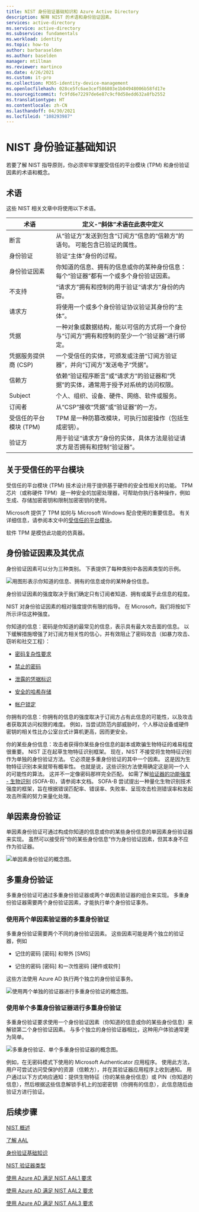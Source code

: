 ```yaml
---
title: NIST 身份验证基础知识和 Azure Active Directory
description: 解释 NIST 的术语和身份验证因素。
services: active-directory
ms.service: active-directory
ms.subservice: fundamentals
ms.workload: identity
ms.topic: how-to
author: barbaraselden
ms.author: baselden
manager: mtillman
ms.reviewer: martinco
ms.date: 4/26/2021
ms.custom: it-pro
ms.collection: M365-identity-device-management
ms.openlocfilehash: 028ce5fc6ae3cef586803e1b04948006b58fd17e
ms.sourcegitcommit: fc9fd6e72297de6e87c9cf0d58edd632a8fb2552
ms.translationtype: HT
ms.contentlocale: zh-CN
ms.lasthandoff: 04/30/2021
ms.locfileid: "108293987"
---
```

# <a name="nist-authentication-basics"></a>NIST 身份验证基础知识 

若要了解 NIST 指导原则，你必须牢牢掌握受信任的平台模块 (TPM) 和身份验证因素的术语和概念。

## <a name="terminology"></a>术语

这些 NIST 相关文章中将使用以下术语。

|术语| 定义-“斜体”术语在此表中定义|
| - | - |
| 断言| 从“验证方”发送到包含“订阅方”信息的“信赖方”的语句。 可能包含已验证的属性。 |
|身份验证| 验证“主体”身份的过程。 |
| 身份验证因素| 你知道的信息、拥有的信息或你的某种身份信息：每个“验证器”都有一个或多个身份验证因素。 |
| 不支持| “请求方”拥有和控制的用于验证“请求方”身份的内容。 |
| 请求方| 将使用一个或多个身份验证协议验证其身份的“主体”。 |
|凭据| 一种对象或数据结构，能以可信的方式将一个身份与“订阅方”拥有和控制的至少一个“验证器”进行绑定。 |
| 凭据服务提供商 (CSP)| 一个受信任的实体，可颁发或注册“订阅方验证器”，并向“订阅方”发送电子“凭据”。 |
|信赖方| 依赖“验证程序断言”或“请求方”的验证器和“凭据”的实体，通常用于授予对系统的访问权限。 |
|  Subject| 个人、组织、设备、硬件、网络、软件或服务。 |
| 订阅者| 从“CSP”接收“凭据”或“验证器”的一方。 |
|受信任的平台模块 (TPM)  | TPM 是一种防篡改模块，可执行加密操作（包括生成密钥）。 |
|  验证方| 用于验证“请求方”身份的实体，具体方法是验证请求方是否拥有和控制“验证器”。 |


## <a name="about-trusted-platform-modules"></a>关于受信任的平台模块 

受信任的平台模块 (TPM) 技术设计用于提供基于硬件的安全性相关的功能。 TPM 芯片（或称硬件 TPM）是一种安全的加密处理器，可帮助你执行各种操作，例如生成、存储加密密钥和限制加密密钥的使用。 

Microsoft 提供了 TPM 如何与 Microsoft Windows 配合使用的重要信息。 有关详细信息，请参阅本文中的[受信任的平台模块](https://docs.microsoft.com/windows/security/information-protection/tpm/trusted-platform-module-top-node)。 

软件 TPM 是模仿此功能的仿真器。 

 ## <a name="authentication-factors-and-their-strengths"></a>身份验证因素及其优点

身份验证因素可以分为三种类别。 下表提供了每种类别中各因素类型的示例。

![用图形表示你知道的信息、拥有的信息或你的某种身份信息。](media/nist-authentication-basics/nist-authentication-basics-0.png)

身份验证因素的强度取决于我们确定只有订阅者知道、拥有或属于此信息的程度。

NIST 对身份验证因素的相对强度提供有限的指导。 在 Microsoft，我们将按如下所示评估这种强度。 

你知道的信息：密码是你知道的最常见的信息，表示具有最大攻击面的信息。 以下缓解措施增强了对订阅方相关性的信心，并有效阻止了密码攻击（如暴力攻击、窃听和社交工程）：

* [密码复杂性要求](https://www.microsoft.com/research/wp-content/uploads/2016/06/Microsoft_Password_Guidance-1.pdf)

* [禁止的密码](https://docs.microsoft.com/azure/active-directory/authentication/tutorial-configure-custom-password-protection)

* [泄露的凭据标识](https://docs.microsoft.com/azure/active-directory/identity-protection/overview-identity-protection)

* [安全的哈希存储](https://aka.ms/AADDataWhitepaper)

* [帐户锁定](https://docs.microsoft.com/azure/active-directory/authentication/howto-password-smart-lockout)

你拥有的信息：你拥有的信息的强度取决于订阅方占有此信息的可能性，以及攻击者获取其访问权限的难度。 例如，当尝试防范内部威胁时，个人移动设备或硬件密钥的相关性比办公室台式计算机更高，因而更安全。

你的某些身份信息：攻击者获得你某些身份信息的副本或欺骗生物特征的难易程度很重要。 NIST 正在起草生物特征识别框架。 现在，NIST 不接受将生物特征识别作为单独的身份验证方法。 它必须是多重身份验证的其中一个因素。 这是因为生物特征识别本来就带有概率性。 也就是说，这些识别方法使用确定这是同一个人的可能性的算法。 这并不一定像密码那样完全匹配。 如需了解[验证器的功能强度 - 生物识别](https://pages.nist.gov/SOFA/SOFA.html) (SOFA-B)，请参阅本文档。 SOFA-B 尝试提出一种量化生物识别技术强度的框架，旨在根据错误匹配率、错误率、失败率、呈现攻击检测错误率和发起攻击所需的努力来量化处理。 

## <a name="single-factor-authentication"></a>单因素身份验证

单因素身份验证可通过构成你知道的信息或你的某些身份信息的单因素身份验证器来实现。 虽然可以接受将“你的某些身份信息”作为身份验证因素，但其本身不应作为验证器。 

![单因素身份验证的概念图。](media/nist-authentication-basics/nist-authentication-basics-1.png)

## <a name="multi-factor-authentication"></a>多重身份验证

多重身份验证可通过多重身份验证器或两个单因素验证器的组合来实现。 多重身份验证器需要两个身份验证因素，才能执行单个身份验证事务。

### <a name="multi-factor-authentication-using-two-single-factor-authenticators"></a>使用两个单因素验证器的多重身份验证

多重身份验证需要两个不同的身份验证因素。 这些因素可能是两个独立的验证器，例如 

* 记住的密码 [密码] 和带外 [SMS]

* 记住的密码 [密码] 和一次性密码 [硬件或软件]

这些方法使用 Azure AD 执行两个独立的身份验证事务。

![使用两个单独的验证器进行多重身份验证的概念图。](media/nist-authentication-basics/nist-authentication-basics-2.png)


### <a name="multi-factor-authentication-using-a-single-multi-factor-authenticator"></a>使用单个多重身份验证器进行多重身份验证

多重身份验证要求使用一个身份验证因素（你知道的信息或你的某些身份信息）来解锁第二个身份验证因素。 与多个独立的身份验证器相比，这种用户体验通常更为简单。

![多重身份验证、单个多重身份验证器的概念图。](media/nist-authentication-basics/nist-authentication-basics-3a.png)

例如，在无密码模式下使用的 Microsoft Authenticator 应用程序。 使用此方法，用户可尝试访问受保护的资源（信赖方），并在其验证器应用程序上收到通知。 用户通过以下方式响应通知：提供生物特征（你的某些身份信息）或 PIN（你知道的信息），然后根据这些信息解锁手机上的加密密钥（你拥有的信息），此信息随后由验证方进行验证。

## <a name="next-steps"></a>后续步骤 

[NIST 概述](nist-overview.md)

[了解 AAL](nist-about-authenticator-assurance-levels.md)

[身份验证基础知识](nist-authentication-basics.md)

[NIST 验证器类型](nist-authenticator-types.md)

[使用 Azure AD 满足 NIST AAL1 要求](nist-authenticator-assurance-level-1.md)

[使用 Azure AD 满足 NIST AAL2 要求](nist-authenticator-assurance-level-2.md)

[使用 Azure AD 满足 NIST AAL3 要求](nist-authenticator-assurance-level-3.md) 